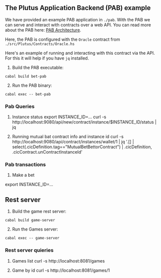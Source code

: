 ## The Plutus Application Backend (PAB) example

We have provided an example PAB application in `./pab`. With the PAB we can serve and interact
with contracts over a web API. You can read more about the PAB here: [PAB Architecture](https://github.com/input-output-hk/plutus/blob/master/plutus-pab/ARCHITECTURE.adoc).

Here, the PAB is configured with the `Oracle` contract from `./src/Plutus/Contracts/Oracle.hs`

Here's an example of running and interacting with this contract via the API. For this it will help if you
have `jq` installed.

1. Build the PAB executable:
```
cabal build bet-pab
```

2. Run the PAB binary:
```
cabal exec -- bet-pab
```

### Pab Queries

1. Instance status
export INSTANCE_ID=...
curl -s http://localhost:9080/api/new/contract/instance/$INSTANCE_ID/status | jq

2. Running mutual bat contract info and instance id
curl -s http://localhost:9080/api/contract/instances/wallet/1 | jq '.[] | select(.cicDefinition.tag=="MutualBetBettorContract") | .cicDefinition, .cicContract.unContractInstanceId'

### Pab transactions
1. Make a bet 

export INSTANCE_ID=...

## Rest server 

1. Build the game rest server:
```
cabal build game-server
```
2. Run the Games server:
```
cabal exec -- game-server
```

### Rest server quieries 

1. Games list
curl -s http://localhost:8081/games

1. Game by id 
curl -s http://localhost:8081/games/1